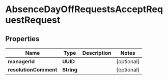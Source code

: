 

# AbsenceDayOffRequestsAcceptRequestRequest


## Properties

| Name | Type | Description | Notes |
|------------ | ------------- | ------------- | -------------|
|**managerId** | **UUID** |  |  [optional] |
|**resolutionComment** | **String** |  |  [optional] |



